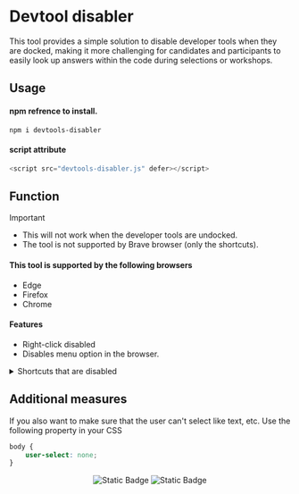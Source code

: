 # Devtool disabler
This tool provides a simple solution to disable developer tools when they are docked, making it more challenging for candidates and participants to easily look up answers within the code during selections or workshops.

## Usage

#### npm refrence to install.
```
npm i devtools-disabler
```
#### script attribute
```js
<script src="devtools-disabler.js" defer></script>
```

## Function
> [!IMPORTANT]
> - This will not work when the developer tools are undocked.
> - The tool is not supported by Brave browser (only the shortcuts).

#### This tool is supported by the following browsers
- Edge
- Firefox
- Chrome

#### Features
* Right-click disabled
* Disables menu option in the browser.

<details>
<summary>Shortcuts that are disabled</summary>

* <kbd>F12</kbd>
* <kbd>ctrl + shift + i</kbd>
* <kbd>ctrl + shift + j</kbd>
* <kbd>ctrl + shift + c</kbd>
* <kbd>shift + F3</kbd>
* <kbd>shift + F5</kbd>
* <kbd>shift + F7</kbd>
* <kbd>shift + F9</kbd>
* <kbd>shift + e</kbd>
* <kbd>shift + m</kbd>
* <kbd>shift + k</kbd>
* <kbd>ctrl + u</kbd>
</details>


## Additional measures
If you also want to make sure that the user can't select like text, etc. Use the following property in your CSS
```css
body {
    user-select: none;
}
```
<p align="center">
<img alt="Static Badge" src="https://img.shields.io/badge/Author-JoeydeKort-blue">
<img alt="Static Badge" src="https://img.shields.io/badge/License-MIT-yellow">
</p>
